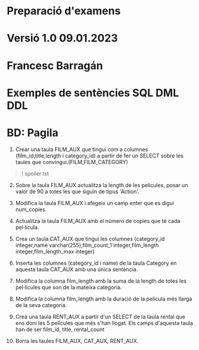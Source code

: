 # Preparació d'examens
# Versió 1.0 09.01.2023
# Francesc Barragán
# Exemples de sentències SQL DML DDL
# BD: Pagila 

1. Crear una taula FILM_AUX que tingui com a columnes (film_id,title,length i category_id) a partir de fer un SELECT sobre les taules que convingui.(FILM,FILM_CATEGORY)

>! spoiler tst

2. Sobre la taula FILM_AUX actualitza la length de les pelicules, posar un valor de 90 a totes les que siguin de tipus 'Action'.

3. Modifica la taula FILM_AUX i afegeix un camp enter que es digui num_copies

4. Actualitza la taula FILM_AUX amb el número de copies que té cada pel·lícula.

5. Crea un taula CAT_AUX que tingui les columnes (category_id integer,name varchar(255),film_count_1 integer,film_length integer,film_length_max integer)

6. Inserta  les columnes (category_id i name) de la taula Category en aquesta taula CAT_AUX amb una única sentència.

7. Modifica la columna film_length amb la suma de la length de totes les pel·lícules que son de la mateixa categoria.

8. Modifica la columna film_length amb la duració de la pelicula més llarga de la seva categoria.

9. Crea una taula RENT_AUX a partir d'un SELECT de la taula rental que ens doni les 5 pelicules que més s'han llogat. Els camps d'aquesta taula han de ser film_id, title, rental_count

10. Borra les taules FILM_AUX, CAT_AUX, RENT_AUX.



